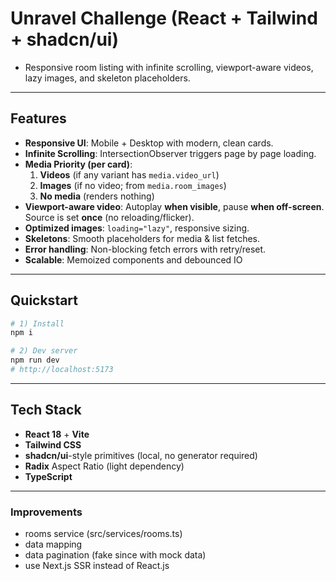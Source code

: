 # Unravel Challenge (React + Tailwind + shadcn/ui)

- Responsive room listing with infinite scrolling, viewport-aware videos, lazy images, and skeleton placeholders.

---

## Features

- **Responsive UI**: Mobile + Desktop with modern, clean cards.
- **Infinite Scrolling**: IntersectionObserver triggers page by page loading.
- **Media Priority (per card)**:
  1. **Videos** (if any variant has `media.video_url`)
  2. **Images** (if no video; from `media.room_images`)
  3. **No media** (renders nothing)
- **Viewport-aware video**: Autoplay **when visible**, pause **when off-screen**. Source is set **once** (no reloading/flicker).
- **Optimized images**: `loading="lazy"`, responsive sizing.
- **Skeletons**: Smooth placeholders for media & list fetches.
- **Error handling**: Non-blocking fetch errors with retry/reset.
- **Scalable**: Memoized components and debounced IO

---

## Quickstart

```bash
# 1) Install
npm i

# 2) Dev server
npm run dev
# http://localhost:5173
```

---

## Tech Stack

- **React 18** + **Vite**
- **Tailwind CSS**
- **shadcn/ui**-style primitives (local, no generator required)
- **Radix** Aspect Ratio (light dependency)
- **TypeScript**

---

### Improvements

- rooms service (src/services/rooms.ts)
- data mapping
- data pagination (fake since with mock data)
- use Next.js SSR instead of React.js


